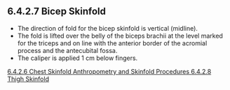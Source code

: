## 6.4.2.7 Bicep Skinfold

* The direction of fold for the bicep skinfold is vertical (midline).
* The fold is lifted over the belly of the biceps brachii at the level marked for the triceps and on line with the anterior border of the acromial process and the antecubital fossa.
* The caliper is applied 1 cm below fingers.


<div class="center">
<div class="btn-group">
  <a href=":pages_path:/manuals/anthro-skinfold/6-04-02-06-chest-skinfold.md" class="btn btn-default">
    <span class="glyphicon glyphicon-chevron-left"></span>
    6.4.2.6 Chest Skinfold
  </a>

  <a href=":pages_path:/manuals/anthro-skinfold" class="btn btn-default">
    <span class="glyphicon glyphicon-chevron-up"></span>
    Anthropometry and Skinfold Procedures
  </a>

  <a href=":pages_path:/manuals/anthro-skinfold/6-04-02-08-thigh-skinfold.md" class="btn btn-success">
    6.4.2.8 Thigh Skinfold
    <span class="glyphicon glyphicon-chevron-right"></span>
  </a>
</div>
</div>

